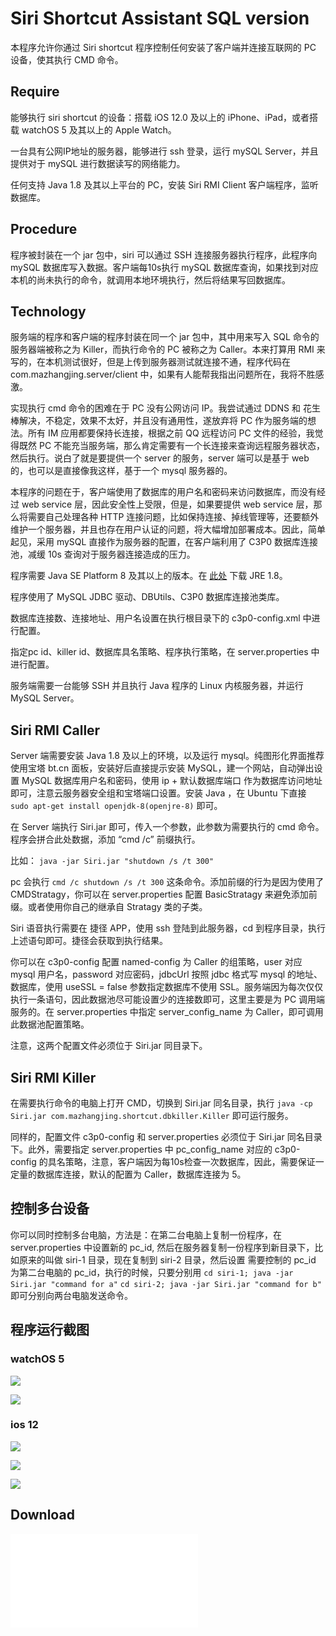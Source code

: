 # Siri Shortcut Assistant SQL version

本程序允许你通过 Siri shortcut 程序控制任何安装了客户端并连接互联网的 PC 设备，使其执行 CMD 命令。

## Require

能够执行 siri shortcut 的设备：搭载 iOS 12.0 及以上的 iPhone、iPad，或者搭载 watchOS 5 及其以上的 Apple Watch。

一台具有公网IP地址的服务器，能够进行 ssh 登录，运行 mySQL Server，并且提供对于 mySQL 进行数据读写的网络能力。

任何支持 Java 1.8 及其以上平台的 PC，安装 Siri RMI Client 客户端程序，监听数据库。

## Procedure

程序被封装在一个 jar 包中，siri 可以通过 SSH 连接服务器执行程序，此程序向 mySQL 数据库写入数据。客户端每10s执行 mySQL 数据库查询，如果找到对应本机的尚未执行的命令，就调用本地环境执行，然后将结果写回数据库。

## Technology

服务端的程序和客户端的程序封装在同一个 jar 包中，其中用来写入 SQL 命令的服务器端被称之为 Killer，而执行命令的 PC 被称之为 Caller。本来打算用 RMI 来写的，在本机测试很好，但是上传到服务器测试就连接不通，程序代码在 com.mazhangjing.server/client 中，如果有人能帮我指出问题所在，我将不胜感激。

实现执行 cmd 命令的困难在于 PC 没有公网访问 IP。我尝试通过 DDNS 和 花生棒解决，不稳定，效果不太好，并且没有通用性，遂放弃将 PC 作为服务端的想法。所有 IM 应用都要保持长连接，根据之前 QQ 远程访问 PC 文件的经验，我觉得既然 PC 不能充当服务端，那么肯定需要有一个长连接来查询远程服务器状态，然后执行。说白了就是要提供一个 server 的服务，server 端可以是基于 web 的，也可以是直接像我这样，基于一个 mysql 服务器的。

本程序的问题在于，客户端使用了数据库的用户名和密码来访问数据库，而没有经过 web service 层，因此安全性上受限，但是，如果要提供 web
service 层，那么将需要自己处理各种 HTTP 连接问题，比如保持连接、掉线管理等，还要额外维护一个服务器，并且也存在用户认证的问题，将大幅增加部署成本。因此，简单起见，采用 mySQL 直接作为服务器的配置，在客户端利用了 C3P0 数据库连接池，减缓 10s 查询对于服务器连接造成的压力。

程序需要 Java SE Platform 8 及其以上的版本。在 [此处](https://java.com/zh_CN/download/) 下载 JRE 1.8。

程序使用了 MySQL JDBC 驱动、DBUtils、C3P0 数据库连接池类库。

数据库连接数、连接地址、用户名设置在执行根目录下的  c3p0-config.xml 中进行配置。

指定pc id、killer id、数据库具名策略、程序执行策略，在 server.properties 中进行配置。

服务端需要一台能够 SSH 并且执行 Java 程序的 Linux 内核服务器，并运行 MySQL Server。

## Siri RMI Caller

Server 端需要安装 Java 1.8 及以上的环境，以及运行 mysql。纯图形化界面推荐使用宝塔 bt.cn 面板，安装好后直接提示安装 MySQL，建一个网站，自动弹出设置 MySQL 数据库用户名和密码，使用 ip + 默认数据库端口 作为数据库访问地址即可，注意云服务器安全组和宝塔端口设置。安装 Java ，在 Ubuntu 下直接 `sudo apt-get install openjdk-8(openjre-8)` 即可。

在 Server 端执行 Siri.jar 即可，传入一个参数，此参数为需要执行的 cmd 命令。程序会拼合此处数据，添加 “cmd /c” 前缀执行。

比如： `java -jar Siri.jar "shutdown /s /t 300"`

pc 会执行 `cmd /c shutdown /s /t 300` 这条命令。添加前缀的行为是因为使用了 CMDStratagy，你可以在 server.properties 配置 BasicStratagy 来避免添加前缀。或者使用你自己的继承自 Stratagy 类的子类。

Siri 语音执行需要在 捷径 APP，使用 ssh 登陆到此服务器，cd 到程序目录，执行上述语句即可。捷径会获取到执行结果。

你可以在 c3p0-config 配置 named-config 为 Caller 的组策略，user 对应 mysql 用户名，password 对应密码，jdbcUrl 按照 jdbc 格式写 mysql 的地址、数据库，使用 useSSL = false 参数指定数据库不使用 SSL。服务端因为每次仅仅执行一条语句，因此数据池尽可能设置少的连接数即可，这里主要是为 PC 调用端服务的。在 server.properties 中指定 server_config_name 为 Caller，即可调用此数据池配置策略。

注意，这两个配置文件必须位于 Siri.jar 同目录下。

## Siri RMI Killer

在需要执行命令的电脑上打开 CMD，切换到 Siri.jar 同名目录，执行 `java -cp Siri.jar com.mazhangjing.shortcut.dbkiller.Killer` 即可运行服务。

同样的，配置文件 c3p0-config 和 server.properties 必须位于 Siri.jar 同名目录下。此外，需要指定 server.properties 中 pc_config_name 对应的 c3p0-config 的具名策略，注意，客户端因为每10s检查一次数据库，因此，需要保证一定量的数据库连接，默认的配置为 Caller，数据库连接为 5。

## 控制多台设备

你可以同时控制多台电脑，方法是：在第二台电脑上复制一份程序，在 server.properties 中设置新的 pc_id, 然后在服务器复制一份程序到新目录下，比如原来的叫做 siri-1 目录，现在复制到 siri-2 目录，然后设置 需要控制的 pc_id 为第二台电脑的 pc_id，执行的时候，只要分别用 `cd siri-1; java -jar Siri.jar "command for a"` `cd siri-2; java -jar Siri.jar "command for b"` 即可分别向两台电脑发送命令。

## 程序运行截图

### watchOS 5

![](demo/IMG_1291.PNG)

![](demo/IMG_1292.PNG)

### ios 12

![](demo/IMG_1294.PNG)

![](demo/IMG_1298.PNG)

![](demo/IMG_1296.PNG)

## Download

![Siri.jar](dist.rar)